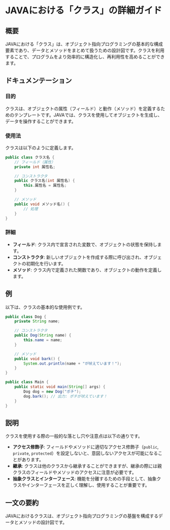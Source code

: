 <!--
Meta Description: # JAVAにおける「クラス」の詳細ガイド ## 概要 JAVAにおける「クラス」は、オブジェクト指向プログラミングの基本的な構成要素であり、データとメソッドをまとめて扱うための設計図です。クラスを利用することで、プログラムをより効率的に構造化し、再利用性を高めることができます。 ## ドキュメンテ...
Meta Keywords: public, dog, name, メソッド, 属性名
-->

# JAVAにおける「クラス」の詳細ガイド

## 概要
JAVAにおける「クラス」は、オブジェクト指向プログラミングの基本的な構成要素であり、データとメソッドをまとめて扱うための設計図です。クラスを利用することで、プログラムをより効率的に構造化し、再利用性を高めることができます。

## ドキュメンテーション
### 目的
クラスは、オブジェクトの属性（フィールド）と動作（メソッド）を定義するためのテンプレートです。JAVAでは、クラスを使用してオブジェクトを生成し、データを操作することができます。

### 使用法
クラスは以下のように定義します。

```java
public class クラス名 {
    // フィールド（属性）
    private int 属性名;

    // コンストラクタ
    public クラス名(int 属性名) {
        this.属性名 = 属性名;
    }

    // メソッド
    public void メソッド名() {
        // 処理
    }
}
```

### 詳細
- **フィールド**: クラス内で宣言された変数で、オブジェクトの状態を保持します。
- **コンストラクタ**: 新しいオブジェクトを作成する際に呼び出され、オブジェクトの初期化を行います。
- **メソッド**: クラス内で定義された関数であり、オブジェクトの動作を定義します。

## 例
以下は、クラスの基本的な使用例です。

```java
public class Dog {
    private String name;

    // コンストラクタ
    public Dog(String name) {
        this.name = name;
    }

    // メソッド
    public void bark() {
        System.out.println(name + "が吠えています！");
    }
}

public class Main {
    public static void main(String[] args) {
        Dog dog = new Dog("ポチ");
        dog.bark(); // 出力: ポチが吠えています！
    }
}
```

## 説明
クラスを使用する際の一般的な落とし穴や注意点は以下の通りです。

- **アクセス修飾子**: フィールドやメソッドに適切なアクセス修飾子（`public`, `private`, `protected`）を設定しないと、意図しないアクセスが可能になることがあります。
- **継承**: クラスは他のクラスから継承することができますが、継承の際には親クラスのフィールドやメソッドのアクセスに注意が必要です。
- **抽象クラスとインターフェース**: 機能を分離するための手段として、抽象クラスやインターフェースを正しく理解し、使用することが重要です。

## 一文の要約
JAVAにおけるクラスは、オブジェクト指向プログラミングの基盤を構成するデータとメソッドの設計図です。